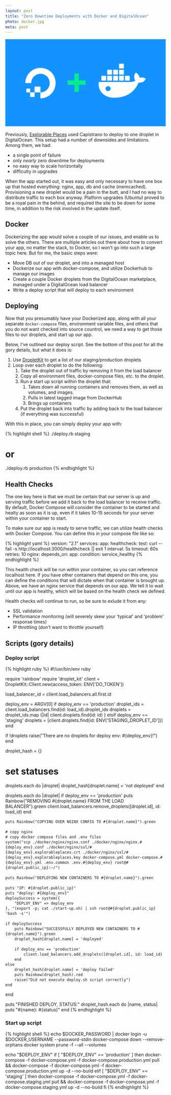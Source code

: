 ```yaml
---
layout: post
title: "Zero Downtime Deployments with Docker and DigitalOcean"
photo: docker.jpg
meta: post
---
```


![](/images/docker.jpg)

Previously, [Explorable Places][ep] used Capistrano to deploy to one droplet in DigitalOcean. This setup had a number of downsides and limitations. Among them,<!--more--> we had:
- a single point of failure
- only _nearly_ zero downtime for deployments
- no easy way to scale horizontally
- difficulty in upgrades

When the app started out, it was easy and only necessary to have one box up that hosted everything: nginx, app, db and cache (memcached). Provisioning a new droplet would be a pain in the butt, and I had no way to distribute traffic to each box anyway. Platform upgrades (Ubuntu) proved to be a royal pain in the behind, and required the site to be down for some time, in addition to the risk involved in the update itself.

## Docker

Dockerizing the app would solve a couple of our issues, and enable us to solve the others. There are multiple articles out there about how to convert your app, no matter the stack, to Docker, so I won't go into such a large topic here. But for me, the basic steps were:

- Move DB out of our droplet, and into a managed host
- Dockerize our app with docker-compose, and utilize Dockerhub to manage our images
- Create a couple Docker droplets from the DigitalOcean marketplace, managed under a DigitalOcean load balancer
- Write a deploy script that will deploy to each environment

## Deploying

Now that you presumably have your Dockerized app, along with all your separate `docker-compose` files, environment variable files, and others that you do not want checked into source countrol, we need a way to get those files to our droplets, and start up our app.

Below, I've outlined our deploy script. See the bottom of this post for all the gory details, but what it does is:
1. Use [DropletKit][droplet_kit] to get a list of our staging/production droplets
1. Loop over each droplet to do the following:
    1. Take the droplet out of traffic by removing it from the load balancer
    1. Copy all environment files, docker-compose files, etc. to the droplet.
    1. Run a start up script within the droplet that:
        1. Takes down all running containers and removes them, as well as volumes, and images.
        1. Pulls in latest tagged image from DockerHub
        1. Brings up containers
    1. Put the droplet back into traffic by adding back to the load balancer (if everything was successful)

With this in place, you can simply deploy your app with:

{% highlight shell %}
./deploy.rb staging
# or
./deploy.rb production
{% endhighlight %}

## Health Checks

The one key here is that we must be certain that our server is up and serving traffic before we add it back to the load balancer to receive traffic. By default, Docker Compose will consider the container to be started and healty as soon as it is up, even if it takes 10-15 seconds for your server within your container to start.

To make sure our app is ready to serve traffic, we can utilize health checks with Docker Compose. You can define this in your compose file like so:

{% highlight yaml %}
version: "2.1"
services:
  app:
    healthcheck:
      test: curl --fail -s http://localhost:3000/healthcheck || exit 1
      interval: 5s
      timeout: 60s
      retries: 10
  nginx:
    depends_on:
      app:
        condition: service_healthy
{% endhighlight %}

This health check will be run within your container, so you can reference localhost here. If you have other containers that depend on this one, you can define the conditions that will dictate when that container is brought up. Above, we have an nginx service that depends on our app. We tell it to wait until our app is healthy, which will be based on the health check we defined.

Health checks will continue to run, so be sure to exlude it from any:
- SSL validation
- Performance monitoring (will severely skew your 'typical' and 'problem' response times)
- IP throttling (don't want to throttle yourself)

## Scripts (gory details)

### Deploy script

{% highlight ruby %}
#!/usr/bin/env ruby

require 'rainbow'
require 'droplet_kit'
client = DropletKit::Client.new(access_token: ENV['DO_TOKEN'])

load_balancer_id = client.load_balancers.all.first.id

deploy_env = ARGV[0]
if deploy_env == 'production'
    droplet_ids = client.load_balancers.find(id: load_id).droplet_ids
    droplets = droplet_ids.map {|id| client.droplets.find(id: id) }
elsif deploy_env == 'staging'
    droplets = [client.droplets.find(id: ENV['STAGING_DROPLET_ID'])]
end

if !droplets
    raise("There are no droplets for deploy env: #{deploy_env}!")
end

droplet_hash = {}

# set statuses
droplets.each do |droplet|
    droplet_hash[droplet.name] = 'not deployed'
end

droplets.each do |droplet|
    if deploy_env == 'production'
        puts Rainbow("REMOVING #{droplet.name} FROM THE LOAD BALANCER").green
        client.load_balancers.remove_droplets([droplet.id], id: load_id)
    end

    puts Rainbow("COPYING OVER NGINX CONFIG TO #{droplet.name}").green

    # copy nginx
    # copy docker compose files and .env files
    system("scp ./docker/nginx/nginx.conf ./docker/nginx/nginx.#{deploy_env}.conf ./docker/nginx/ssl/#{deploy_env}.explorableplaces.crt ./docker/nginx/ssl/#{deploy_env}.explorableplaces.key docker-compose.yml docker-compose.#{deploy_env}.yml .env.common .env.#{deploy_env} root@#{droplet.public_ip}:~/")

    puts Rainbow("DEPLOYING NEW CONTAINERS TO #{droplet.name}").green

    puts "IP: #{droplet.public_ip}"
    puts "deploy: #{deploy_env}"
    deploySuccess = system({
        "DEPLOY_ENV" => deploy_env
    }, "(export -p; cat ./start-up.sh) | ssh root@#{droplet.public_ip}  'bash -s'")

    if deploySuccess
        puts Rainbow("SUCCESSFULLY DEPLOYED NEW CONTAINERS TO #{droplet.name}").green
        droplet_hash[droplet.name] = 'deployed'

        if deploy_env == 'production'
            client.load_balancers.add_droplets([droplet.id], id: load_id)
        end
    else
        droplet_hash[droplet.name] = 'deploy failed'
        puts Rainbow(droplet_hash).red
        raise("Did not execute deploy.sh script correctly")
    end
end

puts "FINISHED DEPLOY, STATUS:"
droplet_hash.each do |name, status|
  puts "#{name}: #{status}"
end
{% endhighlight %}

### Start up script
{% highlight shell %}
echo $DOCKER_PASSWORD | docker login -u $DOCKER_USERNAME --password-stdin
docker-compose down --remove-orphans
docker system prune -f --all --volumes

echo "$DEPLOY_ENV"
if [ "$DEPLOY_ENV" == 'production' ]
then
    docker-compose -f docker-compose.yml -f docker-compose.production.yml pull && docker-compose -f docker-compose.yml -f docker-compose.production.yml up -d --no-build
elif [ "$DEPLOY_ENV" == 'staging' ]
then
    docker-compose -f docker-compose.yml -f docker-compose.staging.yml pull && docker-compose -f docker-compose.yml -f docker-compose.staging.yml up -d --no-build
fi
{% endhighlight %}

[ep]: https://www.explorableplaces.com
[droplet_kit]: https://github.com/digitalocean/droplet_kit
